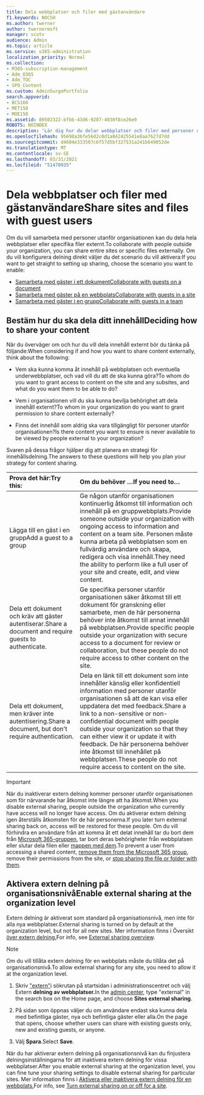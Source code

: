 ```yaml
---
title: Dela webbplatser och filer med gästanvändare
f1.keywords: NOCSH
ms.author: twerner
author: twernermsft
manager: scotv
audience: Admin
ms.topic: article
ms.service: o365-administration
localization_priority: Normal
ms.collection:
- M365-subscription-management
- Adm_O365
- Adm_TOC
- SPO_Content
ms.custom: AdminSurgePortfolio
search.appverid:
- BCS160
- MET150
- MOE150
ms.assetid: 89502322-bfbb-43d6-9207-4030f8ce26e0
ROBOTS: NOINDEX
description: 'Lär dig hur du delar webbplatser och filer med personer utanför organisationen. '
ms.openlocfilehash: 95698a36fe56d2c0d1a842425541e8aa7627d7dd
ms.sourcegitcommit: d4604e333507c6f57d5bf327531a241b649052de
ms.translationtype: MT
ms.contentlocale: sv-SE
ms.lasthandoff: 03/31/2021
ms.locfileid: "51470935"
---
```

# <a name="share-sites-and-files-with-guest-users"></a><span data-ttu-id="2bfcf-103">Dela webbplatser och filer med gästanvändare</span><span class="sxs-lookup"><span data-stu-id="2bfcf-103">Share sites and files with guest users</span></span>

<span data-ttu-id="2bfcf-104">Om du vill samarbeta med personer utanför organisationen kan du dela hela webbplatser eller specifika filer externt.</span><span class="sxs-lookup"><span data-stu-id="2bfcf-104">To collaborate with people outside your organization, you can share entire sites or specific files externally.</span></span> <span data-ttu-id="2bfcf-105">Om du vill konfigurera delning direkt väljer du det scenario du vill aktivera:</span><span class="sxs-lookup"><span data-stu-id="2bfcf-105">If you want to get straight to setting up sharing, choose the scenario you want to enable:</span></span>

- [<span data-ttu-id="2bfcf-106">Samarbeta med gäster i ett dokument</span><span class="sxs-lookup"><span data-stu-id="2bfcf-106">Collaborate with guests on a document</span></span>](../../solutions/collaborate-on-documents.md)
- [<span data-ttu-id="2bfcf-107">Samarbeta med gäster på en webbplats</span><span class="sxs-lookup"><span data-stu-id="2bfcf-107">Collaborate with guests in a site</span></span>](../../solutions/collaborate-in-site.md)
- [<span data-ttu-id="2bfcf-108">Samarbeta med gäster i en grupp</span><span class="sxs-lookup"><span data-stu-id="2bfcf-108">Collaborate with guests in a team</span></span>](../../solutions/collaborate-as-team.md)
  
## <a name="deciding-how-to-share-your-content"></a><span data-ttu-id="2bfcf-109">Bestäm hur du ska dela ditt innehåll</span><span class="sxs-lookup"><span data-stu-id="2bfcf-109">Deciding how to share your content</span></span>

<span data-ttu-id="2bfcf-110">När du överväger om och hur du vill dela innehåll externt bör du tänka på följande:</span><span class="sxs-lookup"><span data-stu-id="2bfcf-110">When considering if and how you want to share content externally, think about the following:</span></span>
  
- <span data-ttu-id="2bfcf-111">Vem ska kunna komma åt innehåll på webbplatsen och eventuella underwebbplatser, och vad vill du att de ska kunna göra?</span><span class="sxs-lookup"><span data-stu-id="2bfcf-111">To whom do you want to grant access to content on the site and any subsites, and what do you want them to be able to do?</span></span>
    
- <span data-ttu-id="2bfcf-112">Vem i organisationen vill du ska kunna bevilja behörighet att dela innehåll externt?</span><span class="sxs-lookup"><span data-stu-id="2bfcf-112">To whom in your organization do you want to grant permission to share content externally?</span></span> 
    
- <span data-ttu-id="2bfcf-113">Finns det innehåll som aldrig ska vara tillgängligt för personer utanför organisationen?</span><span class="sxs-lookup"><span data-stu-id="2bfcf-113">Is there content you want to ensure is never available to be viewed by people external to your organization?</span></span>
    
<span data-ttu-id="2bfcf-114">Svaren på dessa frågor hjälper dig att planera en strategi för innehållsdelning.</span><span class="sxs-lookup"><span data-stu-id="2bfcf-114">The answers to these questions will help you plan your strategy for content sharing.</span></span>
  
|<span data-ttu-id="2bfcf-115">**Prova det här:**</span><span class="sxs-lookup"><span data-stu-id="2bfcf-115">**Try this:**</span></span>|<span data-ttu-id="2bfcf-116">**Om du behöver …**</span><span class="sxs-lookup"><span data-stu-id="2bfcf-116">**If you need to…**</span></span>|
|:-----|:-----|
|<span data-ttu-id="2bfcf-117">Lägga till en gäst i en grupp</span><span class="sxs-lookup"><span data-stu-id="2bfcf-117">Add a guest to a group</span></span>  <br/> |<span data-ttu-id="2bfcf-118">Ge någon utanför organisationen kontinuerlig åtkomst till information och innehåll på en gruppwebbplats.</span><span class="sxs-lookup"><span data-stu-id="2bfcf-118">Provide someone outside your organization with ongoing access to information and content on a team site.</span></span> <span data-ttu-id="2bfcf-119">Personen måste kunna arbeta på webbplatsen som en fullvärdig användare och skapa, redigera och visa innehåll.</span><span class="sxs-lookup"><span data-stu-id="2bfcf-119">They need the ability to perform like a full user of your site and create, edit, and view content.</span></span>  <br/> |
|<span data-ttu-id="2bfcf-120">Dela ett dokument och kräv att gäster autentiserar.</span><span class="sxs-lookup"><span data-stu-id="2bfcf-120">Share a document and require guests to authenticate.</span></span>  <br/> |<span data-ttu-id="2bfcf-121">Ge specifika personer utanför organisationen säker åtkomst till ett dokument för granskning eller samarbete, men de här personerna behöver inte åtkomst till annat innehåll på webbplatsen.</span><span class="sxs-lookup"><span data-stu-id="2bfcf-121">Provide specific people outside your organization with secure access to a document for review or collaboration, but these people do not require access to other content on the site.</span></span>  <br/> |
|<span data-ttu-id="2bfcf-122">Dela ett dokument, men kräver inte autentisering.</span><span class="sxs-lookup"><span data-stu-id="2bfcf-122">Share a document, but don't require authentication.</span></span>  <br/> |<span data-ttu-id="2bfcf-123">Dela en länk till ett dokument som inte innehåller känslig eller konfidentiell information med personer utanför organisationen så att de kan visa eller uppdatera det med feedback.</span><span class="sxs-lookup"><span data-stu-id="2bfcf-123">Share a link to a non-sensitive or non-confidential document with people outside your organization so that they can either view it or update it with feedback.</span></span> <span data-ttu-id="2bfcf-124">De här personerna behöver inte åtkomst till innehållet på webbplatsen.</span><span class="sxs-lookup"><span data-stu-id="2bfcf-124">These people do not require access to content on the site.</span></span>  <br/> |
   
> [!IMPORTANT]
> <span data-ttu-id="2bfcf-125">När du inaktiverar extern delning kommer personer utanför organisationen som för närvarande har åtkomst inte längre att ha åtkomst.</span><span class="sxs-lookup"><span data-stu-id="2bfcf-125">When you disable external sharing, people outside the organization who currently have access will no longer have access.</span></span> <span data-ttu-id="2bfcf-126">Om du aktiverar extern delning igen återställs åtkomsten för de här personerna.</span><span class="sxs-lookup"><span data-stu-id="2bfcf-126">If you later turn external sharing back on, access will be restored for these people.</span></span> <span data-ttu-id="2bfcf-127">Om du vill förhindra en användare från att komma åt ett delat innehåll tar du bort dem från [Microsoft 365-gruppen](/office365/admin/create-groups/add-or-remove-members-from-groups), tar bort deras behörigheter från webbplatsen eller slutar dela filen eller [mappen med dem](https://support.microsoft.com/office/0a36470f-d7fe-40a0-bd74-0ac6c1e13323).</span><span class="sxs-lookup"><span data-stu-id="2bfcf-127">To prevent a user from accessing a shared content, [remove them from the Microsoft 365 group](/office365/admin/create-groups/add-or-remove-members-from-groups), remove their permissions from the site, or [stop sharing the file or folder with them](https://support.microsoft.com/office/0a36470f-d7fe-40a0-bd74-0ac6c1e13323).</span></span> 
  
## <a name="enable-external-sharing-at-the-organization-level"></a><span data-ttu-id="2bfcf-128">Aktivera extern delning på organisationsnivå</span><span class="sxs-lookup"><span data-stu-id="2bfcf-128">Enable external sharing at the organization level</span></span>

<span data-ttu-id="2bfcf-129">Extern delning är aktiverat som standard på organisationsnivå, men inte för alla nya webbplatser.</span><span class="sxs-lookup"><span data-stu-id="2bfcf-129">External sharing is turned on by default at the organization level, but not for all new sites.</span></span> <span data-ttu-id="2bfcf-130">Mer information finns i Översikt [över extern delning.](/sharepoint/external-sharing-overview)</span><span class="sxs-lookup"><span data-stu-id="2bfcf-130">For info, see [External sharing overview](/sharepoint/external-sharing-overview).</span></span> 

> [!NOTE]
>  <span data-ttu-id="2bfcf-131">Om du vill tillåta extern delning för en webbplats måste du tillåta det på organisationsnivå.</span><span class="sxs-lookup"><span data-stu-id="2bfcf-131">To allow external sharing for any site, you need to allow it at the organization level.</span></span> 
  
1. <span data-ttu-id="2bfcf-132">Skriv ["extern"](https://go.microsoft.com/fwlink/p/?linkid=2024339)i sökrutan på startsidan i administrationscentret och välj Extern **delning av webbplatser.**</span><span class="sxs-lookup"><span data-stu-id="2bfcf-132">In the [admin center](https://go.microsoft.com/fwlink/p/?linkid=2024339), type "external" in the search box on the Home page, and choose **Sites external sharing**.</span></span>
  
2. <span data-ttu-id="2bfcf-133">På sidan som öppnas väljer du om användare endast ska kunna dela med befintliga gäster, nya och befintliga gäster eller alla.</span><span class="sxs-lookup"><span data-stu-id="2bfcf-133">On the page that opens, choose whether users can share with existing guests only, new and existing guests, or anyone.</span></span> 
    
3. <span data-ttu-id="2bfcf-134">Välj **Spara**.</span><span class="sxs-lookup"><span data-stu-id="2bfcf-134">Select **Save**.</span></span>
    
<span data-ttu-id="2bfcf-135">När du har aktiverar extern delning på organisationsnivå kan du finjustera delningsinställningarna för att inaktivera extern delning för vissa webbplatser.</span><span class="sxs-lookup"><span data-stu-id="2bfcf-135">After you enable external sharing at the organization level, you can fine tune your sharing settings to disable external sharing for particular sites.</span></span> <span data-ttu-id="2bfcf-136">Mer information finns i [Aktivera eller inaktivera extern delning för en webbplats.](/sharepoint/change-external-sharing-site)</span><span class="sxs-lookup"><span data-stu-id="2bfcf-136">For info, see [Turn external sharing on or off for a site](/sharepoint/change-external-sharing-site).</span></span>
  

  

